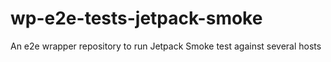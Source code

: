 # wp-e2e-tests-jetpack-smoke
An e2e wrapper repository to run Jetpack Smoke test against several hosts
